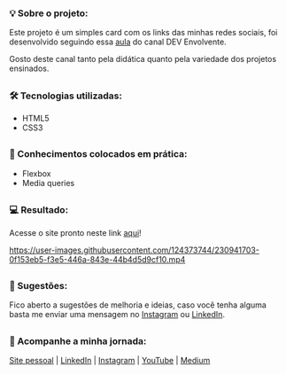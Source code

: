### 💡 Sobre o projeto:

Este projeto é um simples card com os links das minhas redes sociais, foi desenvolvido seguindo essa [aula](https://youtu.be/lqWIdekLaqs) do canal DEV Envolvente.

Gosto deste canal tanto pela didática quanto pela variedade dos projetos ensinados.

##

### 🛠 Tecnologias utilizadas:

- HTML5
- CSS3

##

### 📝 Conhecimentos colocados em prática:

- Flexbox
- Media queries

##

### 💻 Resultado:

Acesse o site pronto neste link [aqui](https://oliveltonsantos.github.io/card-links)!

https://user-images.githubusercontent.com/124373744/230941703-0f153eb5-f3e5-446a-843e-44b4d5d9cf10.mp4

##

### 💬 Sugestões:

Fico aberto a sugestões de melhoria e ideias, caso você tenha alguma basta me enviar uma mensagem no [Instagram](https://www.instagram.com/navegandoemc0d1gos) ou [LinkedIn](https://www.linkedin.com/in/olivelton-santos).

##

### 📱 Acompanhe a minha jornada:

[Site pessoal](https://oliveltonsantos.github.io/portfolio/) | [LinkedIn](https://www.linkedin.com/in/olivelton-santos) | [Instagram](https://www.instagram.com/navegandoemc0d1gos/) | [YouTube](https://www.youtube.com/@navegandoemc0d1gos) | [Medium](https://medium.com/@olivelton.santos)
